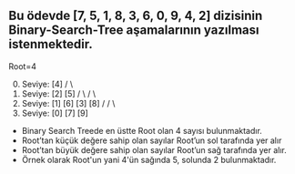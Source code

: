 ## Bu ödevde [7, 5, 1, 8, 3, 6, 0, 9, 4, 2] dizisinin Binary-Search-Tree aşamalarının yazılması istenmektedir.

Root=4

0. Seviye:                 [4]
                        /       \
1. Seviye:            [2]       [5]
                     /  \       /  \
2. Seviye:         [1]  [6]   [3]  [8]
                   /               /  \
3. Seviye:       [0]             [7]  [9]       

* Binary Search Treede en üstte Root olan 4 sayısı bulunmaktadır.
* Root’tan küçük değere sahip olan sayılar Root’un sol tarafında yer alır
* Root’tan büyük değere sahip olan sayılar Root’un sağ tarafında yer alır.
* Örnek olarak Root'un yani 4'ün sağında 5, solunda 2 bulunmaktadır.
